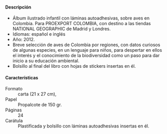 #### Descripción

*   Álbum ilustrado infantil con láminas autoadhesivas, sobre aves en Colombia.  Para PROEXPORT COLOMBIA, con destino a las tiendas NATIONAL GEOGRAPHIC de Madrid y Londres.
*   Idiomas: español e inglés
*   Año: 2012.
*   Breve selección de aves de Colombia por regiones, con datos curiosos de algunas especies, en un lenguaje para niños,  para despertar en ellos el interés y el conocimiento de la biodiversidad como un paso para dar inicio a su educación ambiental.
*   Bolsillo al final del libro con hojas de stickers insertas en él.

#### Características

<dl>
    <dt>Formato</dt> <dd>carta (21 x 27 cm), </dd>
    <dt>Papel</dt> <dd>Propalcote de 150 gr.  </dd>
    <dt>Páginas</dt> <dd>24 </dd>
    <dt>Carátula</dt> <dd>Plastificada y bolsillo con láminas autoadhesivas insertas en él.</dd>
</dl>
